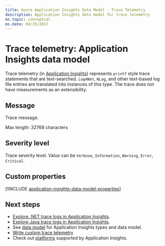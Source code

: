 ```yaml
---
title: Azure Application Insights Data Model - Trace Telemetry
description: Application Insights data model for trace telemetry
ms.topic: conceptual
ms.date: 04/25/2017
---
```


# Trace telemetry: Application Insights data model

Trace telemetry (in [Application Insights](./app-insights-overview.md)) represents `printf` style trace statements that are text-searched. `Log4Net`, `NLog`, and other text-based log file entries are translated into instances of this type. The trace does not have measurements as an extensibility.

## Message

Trace message.

Max length: 32768 characters

## Severity level

Trace severity level. Value can be `Verbose`, `Information`, `Warning`, `Error`, `Critical`.

## Custom properties

[!INCLUDE [application-insights-data-model-properties](../../../includes/application-insights-data-model-properties.md)]

## Next steps

- [Explore .NET trace logs in Application Insights](./asp-net-trace-logs.md).
- [Explore Java trace logs in Application Insights](./java-in-process-agent.md#autocollected-logs).
- See [data model](data-model.md) for Application Insights types and data model.
- [Write custom trace telemetry](./api-custom-events-metrics.md#tracktrace)
- Check out [platforms](./platforms.md) supported by Application Insights.

